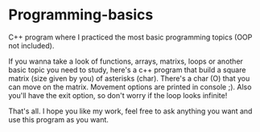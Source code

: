 # Programming-basics
C++ program where I practiced the most basic programming topics (OOP not included).

If you wanna take a look of functions, arrays, matrixs, loops or another basic topic you need to study, here's a c++ program that build a square matrix (size given by you) of asterisks (char).
There's a char (O) that you can move on the matrix. Movement options are printed in console ;). Also you'll have the exit option, so don't worry if the loop looks infinite!

That's all. I hope you like my work, feel free to ask anything you want and use this program as you want.
